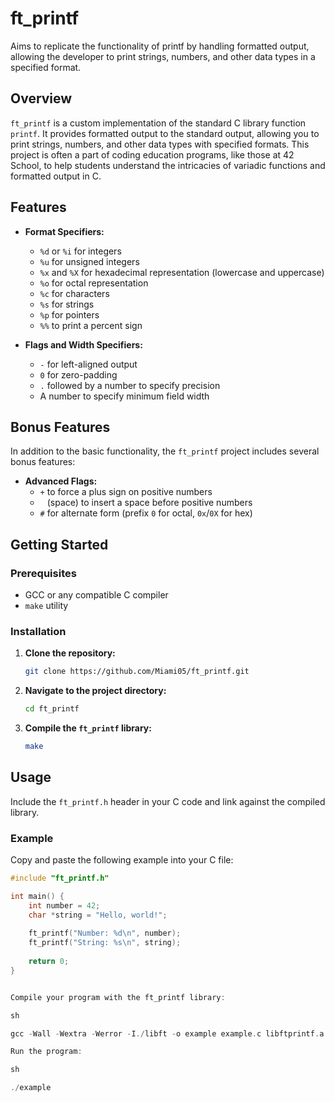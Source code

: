 # ft_printf
Aims to replicate the functionality of printf by handling formatted output, allowing the developer to print strings, numbers, and other data types in a specified format.

## Overview

`ft_printf` is a custom implementation of the standard C library function `printf`. It provides formatted output to the standard output, allowing you to print strings, numbers, and other data types with specified formats. 
This project is often a part of coding education programs, like those at 42 School, to help students understand the intricacies of variadic functions and formatted output in C.

## Features

- **Format Specifiers:**
  - `%d` or `%i` for integers
  - `%u` for unsigned integers
  - `%x` and `%X` for hexadecimal representation (lowercase and uppercase)
  - `%o` for octal representation
  - `%c` for characters
  - `%s` for strings
  - `%p` for pointers
  - `%%` to print a percent sign

- **Flags and Width Specifiers:**
  - `-` for left-aligned output
  - `0` for zero-padding
  - `.` followed by a number to specify precision
  - A number to specify minimum field width

## Bonus Features

In addition to the basic functionality, the `ft_printf` project includes several bonus features:

- **Advanced Flags:**
  - `+` to force a plus sign on positive numbers
  - ` ` (space) to insert a space before positive numbers
  - `#` for alternate form (prefix `0` for octal, `0x`/`0X` for hex)


## Getting Started

### Prerequisites

- GCC or any compatible C compiler
- `make` utility

### Installation

1. **Clone the repository:**
    ```sh
    git clone https://github.com/Miami05/ft_printf.git
    ```

2. **Navigate to the project directory:**
    ```sh
    cd ft_printf
    ```

3. **Compile the `ft_printf` library:**
    ```sh
    make
    ```

## Usage

Include the `ft_printf.h` header in your C code and link against the compiled library.

### Example

Copy and paste the following example into your C file:

```c
#include "ft_printf.h"

int main() {
    int number = 42;
    char *string = "Hello, world!";
    
    ft_printf("Number: %d\n", number);
    ft_printf("String: %s\n", string);
    
    return 0;
}


Compile your program with the ft_printf library:

sh

gcc -Wall -Wextra -Werror -I./libft -o example example.c libftprintf.a

Run the program:

sh

./example